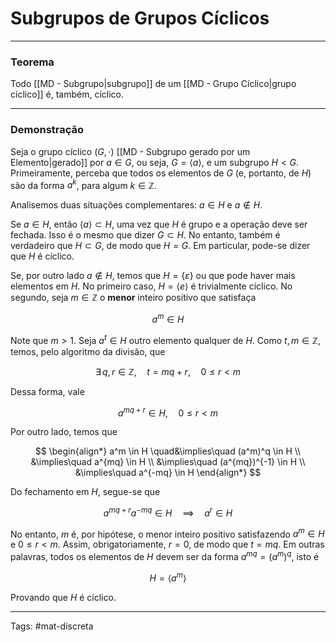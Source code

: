 # Subgrupos de Grupos Cíclicos

---

### Teorema

Todo [[MD - Subgrupo|subgrupo]] de um [[MD - Grupo Cíclico|grupo cíclico]] é, também, cíclico.

---

### Demonstração

Seja o grupo cíclico $(G,\cdot)$ [[MD - Subgrupo gerado por um Elemento|gerado]] por $a \in G$, ou seja, $G=\langle a \rangle$, e um subgrupo $H<G$. Primeiramente, perceba que todos os elementos de $G$ (e, portanto, de $H$) são da forma $a^k$, para algum $k \in \mathbb{Z}$.

Analisemos duas situações complementares: $a \in H$ e $a \not\in H$.

Se $a \in H$, então $\langle a \rangle \subset H$, uma vez que $H$ é grupo e a operação deve ser fechada. Isso é o mesmo que dizer $G \subset H$. No entanto, também é verdadeiro que $H \subset G$, de modo que $H=G$. Em particular, pode-se dizer que $H$ é cíclico.

Se, por outro lado $a \not\in H$, temos que $H=\{\varepsilon\}$ ou que pode haver mais elementos em $H$. No primeiro caso, $H=\langle e \rangle$ é trivialmente cíclico. No segundo, seja $m\in \mathbb{Z}$ o **menor** inteiro positivo que satisfaça

$$
a^m \in H
$$

Note que $m>1$. Seja $a^t \in H$ outro elemento qualquer de $H$. Como $t,m \in \mathbb{Z}$, temos, pelo algoritmo da divisão, que

$$
\exists\, q,r \in \mathbb{Z}, \quad t = mq + r, \quad 0 \leq r < m
$$

Dessa forma, vale
 
 $$
 a^{mq + r} \in H, \quad 0 \leq r<m
 $$

Por outro lado, temos que

$$
\begin{align*}
a^m \in H \quad&\implies\quad  (a^m)^q \in H \\
&\implies\quad a^{mq} \in H \\
&\implies\quad (a^{mq})^{-1} \in H \\
&\implies\quad a^{-mq} \in H
\end{align*}
$$

Do fechamento em $H$, segue-se que

$$
a^{mq+r}a^{-mq} \in H \quad\implies\quad a^r \in H
$$

No entanto, $m$ é, por hipótese, o menor inteiro positivo satisfazendo $a^m\in H$ e $0 \leq r<m$. Assim, obrigatoriamente, $r=0$, de modo que $t=mq$. Em outras palavras, todos os elementos de $H$ devem ser da forma $a^{mq}=(a^m)^q$, isto é

$$
H = \langle a^m \rangle
$$

Provando que $H$ é cíclico.

---

Tags: #mat-discreta  